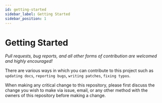 ```yaml
---
id: getting-started
sidebar_label: Getting Started
sidebar_position: 1
---
```


# Getting Started

_Pull requests, bug reports, and all other forms of contribution are welcomed and highly encouraged!_

There are various ways in which you can contribute to this project such as `updating docs`, `reporting bugs`, `writing patches`, `fixing typos`.

When making any critical change to this repository, please first discuss the change you wish to make via issue, email, or any other method with the owners of this repository before making a change.
